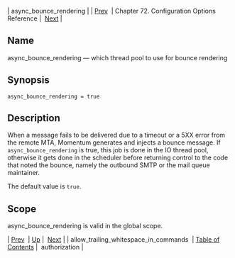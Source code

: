 | async_bounce_rendering |
| [Prev](conf.ref.allow_trailing_whitespace_in_commands)  | Chapter 72. Configuration Options Reference |  [Next](conf.ref.authorization) |

<a name="conf.ref.async_bounce_rendering"></a>
## Name

async_bounce_rendering — which thread pool to use for bounce rendering

## Synopsis

`async_bounce_rendering = true`

<a name="idp23537072"></a>
## Description

When a message fails to be delivered due to a timeout or a 5XX error from the remote MTA, Momentum generates and injects a bounce message. If `async_bounce_rendering` is true, this job is done in the IO thread pool, otherwise it gets done in the scheduler before returning control to the code that noted the bounce, namely the outbound SMTP or the mail queue maintainer.

The default value is `true`.

<a name="idp23540576"></a>
## Scope

async_bounce_rendering is valid in the global scope.

| [Prev](conf.ref.allow_trailing_whitespace_in_commands)  | [Up](config.options.ref) |  [Next](conf.ref.authorization) |
| allow_trailing_whitespace_in_commands  | [Table of Contents](index) |  authorization |

